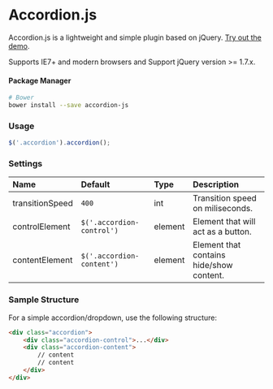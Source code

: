 Accordion.js
================

Accordion.js is a lightweight and simple plugin based on jQuery. [Try out the demo](//joaomosantos.github.io/accordion.js).

Supports IE7+ and modern browsers and Support jQuery version >= 1.7.x.

#### Package Manager

```sh
# Bower
bower install --save accordion-js
```

### Usage

```javascript
$('.accordion').accordion();
```

### Settings

Name             | Default                    | Type    | Description
:----------------|:---------------------------|:--------|:-----------
transitionSpeed  | `400`                      | int     | Transition speed on miliseconds.
controlElement   | `$('.accordion-control')`  | element | Element that will act as a button.      
contentElement   | `$('.accordion-content')`  | element | Element that contains hide/show content.

### Sample Structure

For a simple accordion/dropdown, use the following structure:

```html
<div class="accordion">
	<div class="accordion-control">...</div>
	<div class="accordion-content">
		// content
		// content
	</div>
</div>
```